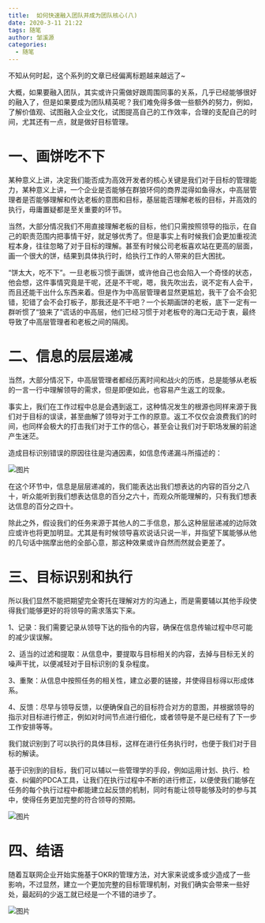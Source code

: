 ```yaml
---
title:  如何快速融入团队并成为团队核心(八)
date: 2020-3-11 21:22
tags: 随笔
author: 邹溪源
categories:
  - 随笔
---
```

不知从何时起，这个系列的文章已经偏离标题越来越远了~

大概，如果要融入团队，其实或许只需做好跟周围同事的关系，几乎已经能够很好的融入了，但是如果要成为团队精英呢？我们难免得多做一些额外的努力，例如，了解价值观、试图融入企业文化，试图提高自己的工作效率，合理的支配自己的时间，尤其还有一点，就是做好目标管理。

# 一、画饼吃不下
某种意义上讲，决定我们能否成为高效开发者的核心关键是我们对于目标的管理能力，某种意义上讲，一个企业是否能够在群狼环伺的商界混得如鱼得水，中高层管理者是否能够理解和传达老板的意图和目标，基层能否理解老板的目标，并高效的执行，毋庸置疑都是至关重要的环节。

当然，大部分情况我们不用直接理解老板的目标，他们只需按照领导的指示，在自己的职责范围内把事情干好，就足够优秀了。但是事实上有时候我们会更加重视流程本身，往往忽略了对于目标的理解。甚至有时候公司老板喜欢站在更高的层面，画一个很大的饼，结果到具体执行时，给执行工作的人带来的巨大困扰。

“饼太大，吃不下”。一旦老板习惯于画饼，或许他自己也会陷入一个奇怪的状态，他会想，这件事情究竟是干呢，还是不干呢，嗯，我先吹出去，说不定有人会干，而且还能干出什么东西来着。但是作为中高层管理者显然更尴尬，我干了会不会犯错，犯错了会不会打板子，那我还是不干吧？一个长期画饼的老板，底下一定有一群听惯了“狼来了”谎话的中高层，他们已经习惯于对老板夸的海口无动于衷，最终导致了中高层管理者和老板之间的隔阂。

# 二、信息的层层递减
当然，大部分情况下，中高层管理者都经历离时间和战火的历练，总是能够从老板的一言一行中理解领导的需求，但是即便如此，也容易产生返工的现象。

事实上，我们在工作过程中总是会遇到返工，这种情况发生的根源也同样来源于我们对于目标的误读，甚至曲解了领导对于工作的原意。返工不仅仅会浪费我们的时间，也同样会极大的打击我们对于工作的信心，甚至会让我们对于职场发展的前途产生迷茫。

造成目标识别错误的原因往往是沟通因素，如信息传递漏斗所描述的：

![图片](https://uploader.shimo.im/f/X18AIeCThX8lOKVc.png!thumbnail)

在这个环节中，信息是层层递减的，我们能表达出我们想表达的内容的百分之八十，听众能听到我们想表达信息的百分之六十，而观众所能理解的，只有我们想表达信息的百分之四十。

 除此之外，假设我们的任务来源于其他人的二手信息，那么这种层层递减的边际效应或许也将更加明显。尤其是有时候领导喜欢说话只说一半，并指望下属能够从他的几句话中揣摩出他的全部心意，那这种效果或许自然而然就会更差了。

# 三、目标识别和执行
所以我们显然不能把期望完全寄托在理解对方的沟通上，而是需要辅以其他手段使得我们能够更好的将领导的需求落实下来。

1、记录：我们需要记录从领导下达的指令的内容，确保在信息传输过程中尽可能的减少误误解。

2、适当的过滤和提取：从信息中，要提取与目标相关的内容，去掉与目标无关的噪声干扰，以便减轻对于目标识别的复杂程度。

3、重聚：从信息中按照任务的相关性，建立必要的链接，并使得目标得以形成体系。

4、反馈：尽早与领导反馈，以便确保自己的目标符合对方的意图，并根据领导的指示对目标进行修正，例如对时间节点进行细化，或者领导是不是已经有了下一步工作安排等等。

我们就识别到了可以执行的具体目标，这样在进行任务执行时，也便于我们对于目标的解读。

基于识别到的目标，我们可以辅以一些管理学的手段，例如运用计划、执行、检查、纠偏的PDCA工具，让我们在执行过程中不断的进行修正，以便使我们能够在任务的每个执行过程中都能建立起反馈的机制，同时有能让领导能够及时的参与其中，使得任务更加完整的符合领导的预期。

![图片](https://uploader.shimo.im/f/XDUgMTGnWfA69Uai.png!thumbnail)

# 四、结语
随着互联网企业开始实施基于OKR的管理方法，对大家来说或多或少造成了一些影响，不过显然，建立一个更加完整的目标管理机制，对我们确实会带来一些好处，最起码的少返工就已经是一个不错的进步了。

![图片](https://uploader.shimo.im/f/gaDemjJH9xgL192l.jpg!thumbnail)

